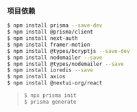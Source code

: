 ### 项目依赖

```sh
$ npm install prisma --save-dev
$ npm install @prisma/client
$ npm install next-auth
$ npm install framer-motion
$ npm install @types/bcryptjs --save-dev
$ npm install nodemailer --save
$ npm install @types/nodemailer --save
$ npm install ioredis --save
$ npm install axios
$ npm install @nextui-org/react
```

> ```sh
> $ npx prisma init
> $ prisma generate
> ```
